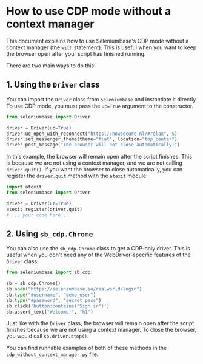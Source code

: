 # How to use CDP mode without a context manager

This document explains how to use SeleniumBase's CDP mode without a context manager (the `with` statement). This is useful when you want to keep the browser open after your script has finished running.

There are two main ways to do this:

## 1. Using the `Driver` class

You can import the `Driver` class from `seleniumbase` and instantiate it directly. To use CDP mode, you must pass the `uc=True` argument to the constructor.

```python
from seleniumbase import Driver

driver = Driver(uc=True)
driver.uc_open_with_reconnect("https://nowsecure.nl/#relax", 5)
driver.set_messenger_theme(theme="flat", location="top_center")
driver.post_message("The browser will not close automatically!")
```

In this example, the browser will remain open after the script finishes. This is because we are not using a context manager, and we are not calling `driver.quit()`. If you want the browser to close automatically, you can register the `driver.quit` method with the `atexit` module:

```python
import atexit
from seleniumbase import Driver

driver = Driver(uc=True)
atexit.register(driver.quit)
# ... your code here ...
```

## 2. Using `sb_cdp.Chrome`

You can also use the `sb_cdp.Chrome` class to get a CDP-only driver. This is useful when you don't need any of the WebDriver-specific features of the `Driver` class.

```python
from seleniumbase import sb_cdp

sb = sb_cdp.Chrome()
sb.open("https://seleniumbase.io/realworld/login")
sb.type("#username", "demo_user")
sb.type("#password", "secret_pass")
sb.click('button:contains("Sign in")')
sb.assert_text("Welcome!", "h1")
```

Just like with the `Driver` class, the browser will remain open after the script finishes because we are not using a context manager. To close the browser, you would call `sb.driver.stop()`.

You can find runnable examples of both of these methods in the `cdp_without_context_manager.py` file.
